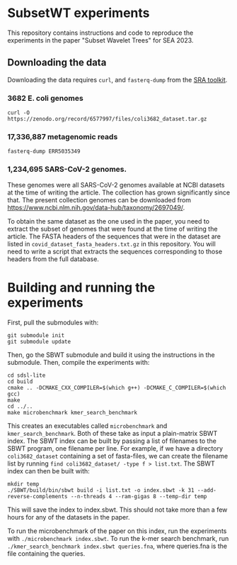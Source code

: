 # SubsetWT experiments

This repository contains instructions and code to reproduce the experiments in the paper "Subset Wavelet Trees" for SEA 2023.

## Downloading the data

Downloading the data requires `curl`, and `fasterq-dump` from the [SRA toolkit](https://hpc.nih.gov/apps/sratoolkit.html).

### 3682 E. coli genomes

```
curl -O https://zenodo.org/record/6577997/files/coli3682_dataset.tar.gz
```

### 17,336,887 metagenomic reads
```
fasterq-dump ERR5035349
```

### 1,234,695 SARS-CoV-2 genomes. 

These genomes were all SARS-CoV-2 genomes available
at NCBI datasets at the time of writing the article. The collection has grown
significantly since that. The present collection genomes can be downloaded from https://www.ncbi.nlm.nih.gov/data-hub/taxonomy/2697049/.

To obtain the same dataset as the one used in the paper, you need to extract the subset of genomes
that were found at the time of writing the article. The FASTA headers of the sequences
that were in the dataset are listed in `covid_dataset_fasta_headers.txt.gz` in this repository. 
You will need to write a script that extracts the sequences corresponding to those headers from the full database.

# Building and running the experiments

First, pull the submodules with:

```
git submodule init
git submodule update
```

Then, go the SBWT submodule and build it using the instructions in the submodule. Then, compile the experiments with:

```
cd sdsl-lite
cd build
cmake .. -DCMAKE_CXX_COMPILER=$(which g++) -DCMAKE_C_COMPILER=$(which gcc)
make
cd ../..
make microbenchmark kmer_search_benchmark
```

This creates an executables called `microbenchmark` and `kmer_search_benchmark`. Both of these take as input a plain-matrix SBWT index. The SBWT index can be built by passing a list of filenames to the SBWT program, one filename per line. For example, if we have a directory `coli3682_dataset` containing a set of fasta-files, we can create the filename list by running `find coli3682_dataset/ -type f > list.txt`. The SBWT index can then be built with:

```
mkdir temp
./SBWT/build/bin/sbwt build -i list.txt -o index.sbwt -k 31 --add-reverse-complements --n-threads 4 --ram-gigas 8 --temp-dir temp
```

This will save the index to index.sbwt. This should not take more than a few hours for any of the datasets in the paper.

To run the microbenchmark of the paper on this index, run the experiments with `./microbenchmark index.sbwt`. To run the k-mer search benchmark, run `./kmer_search_benchmark index.sbwt queries.fna`, where queries.fna is the file containing the queries.



